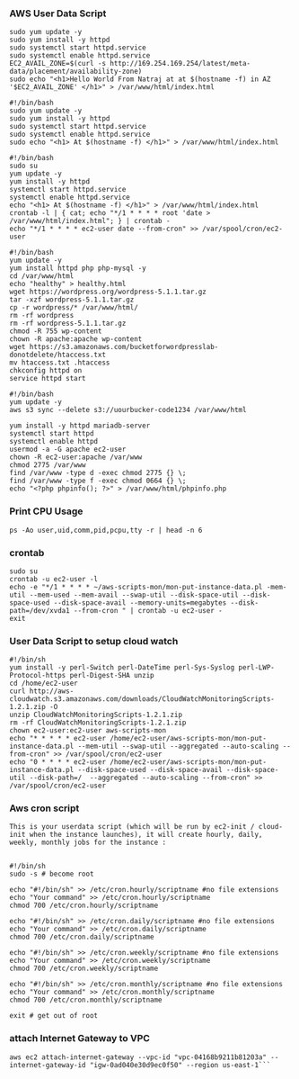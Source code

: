 ### AWS User Data Script

```#!/bin/bash
sudo yum update -y
sudo yum install -y httpd
sudo systemctl start httpd.service
sudo systemctl enable httpd.service
EC2_AVAIL_ZONE=$(curl -s http://169.254.169.254/latest/meta-data/placement/availability-zone)
sudo echo "<h1>Hello World From Natraj at at $(hostname -f) in AZ '$EC2_AVAIL_ZONE' </h1>" > /var/www/html/index.html
  ```
  
  ```
#!/bin/bash
sudo yum update -y
sudo yum install -y httpd
sudo systemctl start httpd.service
sudo systemctl enable httpd.service
sudo echo "<h1> At $(hostname -f) </h1>" > /var/www/html/index.html
  ```
```
#!/bin/bash
sudo su
yum update -y
yum install -y httpd
systemctl start httpd.service
systemctl enable httpd.service
echo "<h1> At $(hostname -f) </h1>" > /var/www/html/index.html
crontab -l | { cat; echo "*/1 * * * * root 'date > /var/www/html/index.html"; } | crontab -
echo "*/1 * * * * ec2-user date --from-cron" >> /var/spool/cron/ec2-user
```

```
#!/bin/bash
yum update -y
yum install httpd php php-mysql -y
cd /var/www/html
echo "healthy" > healthy.html
wget https://wordpress.org/wordpress-5.1.1.tar.gz
tar -xzf wordpress-5.1.1.tar.gz
cp -r wordpress/* /var/www/html/
rm -rf wordpress
rm -rf wordpress-5.1.1.tar.gz
chmod -R 755 wp-content
chown -R apache:apache wp-content
wget https://s3.amazonaws.com/bucketforwordpresslab-donotdelete/htaccess.txt
mv htaccess.txt .htaccess
chkconfig httpd on
service httpd start
```
```
#!/bin/bash
yum update -y
aws s3 sync --delete s3://uourbucker-code1234 /var/www/html
```

```
yum install -y httpd mariadb-server
systemctl start httpd
systemctl enable httpd
usermod -a -G apache ec2-user
chown -R ec2-user:apache /var/www
chmod 2775 /var/www
find /var/www -type d -exec chmod 2775 {} \;
find /var/www -type f -exec chmod 0664 {} \;
echo "<?php phpinfo(); ?>" > /var/www/html/phpinfo.php
```
### Print CPU Usage
```ps -Ao user,uid,comm,pid,pcpu,tty -r | head -n 6```

### crontab
```
sudo su
crontab -u ec2-user -l
echo -e "*/1 * * * * ~/aws-scripts-mon/mon-put-instance-data.pl -mem-util --mem-used --mem-avail --swap-util --disk-space-util --disk-space-used --disk-space-avail --memory-units=megabytes --disk-path=/dev/xvda1 --from-cron " | crontab -u ec2-user -
exit
```
### User Data Script to setup cloud watch
```
#!/bin/sh
yum install -y perl-Switch perl-DateTime perl-Sys-Syslog perl-LWP-Protocol-https perl-Digest-SHA unzip
cd /home/ec2-user
curl http://aws-cloudwatch.s3.amazonaws.com/downloads/CloudWatchMonitoringScripts-1.2.1.zip -O
unzip CloudWatchMonitoringScripts-1.2.1.zip
rm -rf CloudWatchMonitoringScripts-1.2.1.zip
chown ec2-user:ec2-user aws-scripts-mon
echo "* * * * * ec2-user /home/ec2-user/aws-scripts-mon/mon-put-instance-data.pl --mem-util --swap-util --aggregated --auto-scaling --from-cron" >> /var/spool/cron/ec2-user
echo "0 * * * * ec2-user /home/ec2-user/aws-scripts-mon/mon-put-instance-data.pl --disk-space-used --disk-space-avail --disk-space-util --disk-path=/  --aggregated --auto-scaling --from-cron" >> /var/spool/cron/ec2-user
```
### Aws cron script
```
This is your userdata script (which will be run by ec2-init / cloud-init when the instance launches), it will create hourly, daily, weekly, monthly jobs for the instance :


#!/bin/sh
sudo -s # become root

echo "#!/bin/sh" >> /etc/cron.hourly/scriptname #no file extensions
echo "Your command" >> /etc/cron.hourly/scriptname
chmod 700 /etc/cron.hourly/scriptname

echo "#!/bin/sh" >> /etc/cron.daily/scriptname #no file extensions
echo "Your command" >> /etc/cron.daily/scriptname
chmod 700 /etc/cron.daily/scriptname

echo "#!/bin/sh" >> /etc/cron.weekly/scriptname #no file extensions
echo "Your command" >> /etc/cron.weekly/scriptname
chmod 700 /etc/cron.weekly/scriptname

echo "#!/bin/sh" >> /etc/cron.monthly/scriptname #no file extensions
echo "Your command" >> /etc/cron.monthly/scriptname
chmod 700 /etc/cron.monthly/scriptname

exit # get out of root
```
### attach Internet Gateway to VPC
```
aws ec2 attach-internet-gateway --vpc-id "vpc-04168b9211b81203a" --internet-gateway-id "igw-0ad040e30d9ec0f50" --region us-east-1```
